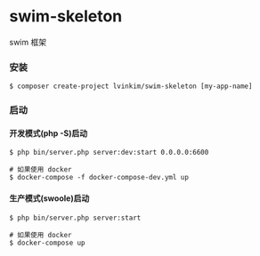 # swim-skeleton

swim 框架

### 安装

```
$ composer create-project lvinkim/swim-skeleton [my-app-name]
```


### 启动

#### 开发模式(php -S)启动
```
$ php bin/server.php server:dev:start 0.0.0.0:6600

# 如果使用 docker 
$ docker-compose -f docker-compose-dev.yml up
```

#### 生产模式(swoole)启动
```
$ php bin/server.php server:start

# 如果使用 docker
$ docker-compose up
```